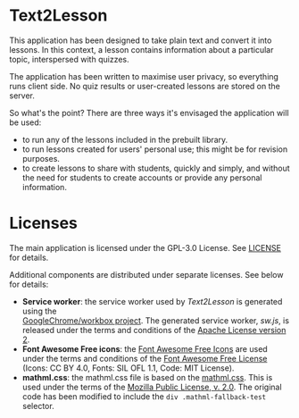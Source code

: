 # Text2Lesson

This application has been designed to take plain text and convert it into
lessons. In this context, a lesson contains information about a particular
topic, interspersed with quizzes.

The application has been written to maximise user privacy, so everything runs
client side. No quiz results or user-created lessons are stored on the server.

So what's the point? There are three ways it's envisaged the application will be
used:

- to run any of the lessons included in the prebuilt library.
- to run lessons created for users' personal use; this might be for revision
  purposes.
- to create lessons to share with students, quickly and simply, and without the
  need for students to create accounts or provide any personal information.

# Licenses

The main application is licensed under the GPL-3.0 License. See
[LICENSE](./LICENSE) for details.

Additional components are distributed under separate licenses. See below for
details:

- **Service worker**: the service worker used by _Text2Lesson_ is generated
  using the  
  [GoogleChrome/workbox project](https://github.com/GoogleChrome/workbox). The
  generated service worker, _sw.js_, is released under the terms and conditions
  of the
  [Apache License version 2](https://www.apache.org/licenses/LICENSE-2.0.txt).
- **Font Awesome Free icons**: the
  [Font Awesome Free Icons](https://fontawesome.com/) are used under the terms
  and conditions of the
  [Font Awesome Free License](https://fontawesome.com/license/free) (Icons: CC
  BY 4.0, Fonts: SIL OFL 1.1, Code: MIT License).
- **mathml.css**: the mathml.css file is based on the
  [mathml.css](https://github.com/fred-wang/mathml.css). This is used under the
  terms of the [Mozilla Public License, v. 2.0](http://mozilla.org/MPL/2.0/).
  The original code has been modified to include the `div .mathml-fallback-test`
  selector.
